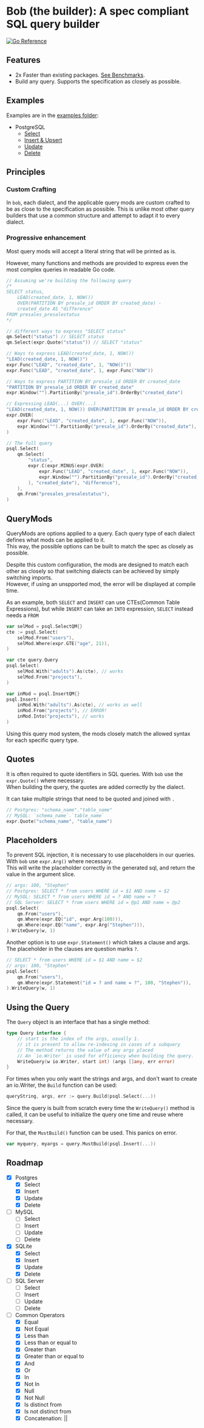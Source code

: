 # Bob (the builder): A spec compliant SQL query builder

[![Go Reference](https://pkg.go.dev/badge/github.com/stephenafamo/bob.svg)](https://pkg.go.dev/github.com/stephenafamo/bob)

## Features

* 2x Faster than existing packages. [See Benchmarks](https://github.com/stephenafamo/go-sql-builder-benchmarks).
* Build any query. Supports the specification as closely as possible.

## Examples

Examples are in the [examples folder](examples):

* PostgreSQL
  * [Select](examples/postgres_select.md)
  * [Insert & Upsert](examples/postgres_insert.md)
  * [Update](examples/postgres_update.md)
  * [Delete](examples/postgres_delete.md)

## Principles

### Custom Crafting

In `bob`, each dialect, and the applicable query mods are custom crafted
to be as close to the specification as possible.
This is unlike most other query builders that use a common structure and attempt to adapt it to every dialect.

### Progressive enhancement

Most query mods will accept a literal string that will be printed as is.

However, many functions and methods are provided to express even the most complex queries in readable Go code.

```go
// Assuming we're building the following query
/*
SELECT status,
    LEAD(created_date, 1, NOW())
    OVER(PARTITION BY presale_id ORDER BY created_date) -
    created_date AS "difference"
FROM presales_presalestatus
*/

// different ways to express "SELECT status"
qm.Select("status") // SELECT status
qm.Select(expr.Quote("status")) // SELECT "status"

// Ways to express LEAD(created_date, 1, NOW())
"LEAD(created_date, 1, NOW()")
expr.Func("LEAD", "created_date", 1, "NOW()"))
expr.Func("LEAD", "created_date", 1, expr.Func("NOW"))

// Ways to express PARTITION BY presale_id ORDER BY created_date
"PARTITION BY presale_id ORDER BY created_date"
expr.Window("").PartitionBy("presale_id").OrderBy("created_date")

// Expressing LEAD(...) OVER(...)
"LEAD(created_date, 1, NOW()) OVER(PARTITION BY presale_id ORDER BY created_date)"
expr.OVER(
    expr.Func("LEAD", "created_date", 1, expr.Func("NOW")),
    expr.Window("").PartitionBy("presale_id").OrderBy("created_date"),
)

// The full query
psql.Select(
    qm.Select(
        "status",
        expr.C(expr.MINUS(expr.OVER(
            expr.Func("LEAD", "created_date", 1, expr.Func("NOW")),
            expr.Window("").PartitionBy("presale_id").OrderBy("created_date"),
        ), "created_date"), "difference"),
    ),
    qm.From("presales_presalestatus"),
)
```

## QueryMods

QueryMods are options applied to a query. Each query type of each dialect defines what mods can be applied to it.  
This way, the possible options can be built to match the spec as closely as possible.

Despite this custom configuration, the mods are designed to match each other as closely
so that switching dialects can be achieved by simply switching imports.  
However, if using an unspported mod, the error will be displayed at compile time.

As an example, both `SELECT` and `INSERT` can use CTEs(Common Table Expressions), but while `INSERT` can take an `INTO` expression, `SELECT` instead needs a `FROM`

```go
var selMod = psql.SelectQM{}
cte := psql.Select(
    selMod.From("users"),
    selMod.Where(expr.GTE("age", 21)),
)

var cte query.Query
psql.Select(
    selMod.With("adults").As(cte), // works
    selMod.From("projects"),
)

var inMod = psql.InsertQM{}
psql.Insert(
    inMod.With("adults").As(cte), // works as well
    inMod.From("projects"), // ERROR!
    inMod.Into("projects"), // works
)
```

Using this query mod system, the mods closely match the allowed syntax for each specific query type.

## Quotes

It is often required to quote identifiers in SQL queries. With `bob`  use the `expr.Quote()` where necessary.  
When building the query, the quotes are added correctly by the dialect.

It can take multiple strings that need to be quoted and joined with `.`

```go
// Postgres: "schema_name"."table_name"
// MySQL: `schema_name`.`table_name`
expr.Quote("schema_name", "table_name")
```

## Placeholders

To prevent SQL injection, it is necessary to use placeholders in our queries. With `bob` use `expr.Arg()` where necessary.  
This will write the placeholder correctly in the generated sql, and return the value in the argument slice.

```go
// args: 100, "Stephen"
// Postgres: SELECT * from users WHERE id = $1 AND name = $2
// MySQL: SELECT * from users WHERE id = ? AND name = ?
// SQL Server: SELECT * from users WHERE id = @p1 AND name = @p2
psql.Select(
    qm.From("users"),
    qm.Where(expr.EQ("id", expr.Arg(100))),
    qm.Where(expr.EQ("name", expr.Arg("Stephen"))),
).WriteQuery(w, 1)
```

Another option is to use `expr.Statement()` which takes a clause and args. The placeholder in the clauses are question marks `?`.

```go
// SELECT * from users WHERE id = $1 AND name = $2
// args: 100, "Stephen"
psql.Select(
    qm.From("users"),
    qm.Where(expr.Statement("id = ? and name = ?", 100, "Stephen")),
).WriteQuery(w, 1)
```

## Using the Query

The `Query` object is an interface that has a single method:

```go
type Query interface {
    // start is the index of the args, usually 1.
    // it is present to allow re-indexing in cases of a subquery
    // The method returns the value of any args placed
    // An `io.Writer` is used for efficiency when building the query.
    WriteQuery(w io.Writer, start int) (args []any, err error)
}
```

For times when you only want the strings and args,
and don't want to create an io.Writer, the `Build` function can be used:

```go
queryString, args, err := query.Build(psql.Select(...))
```

Since the query is built from scratch every time the `WriteQuery()` method is called,
it can be useful to initialize the query one time and reuse where necessary.

For that, the `MustBuild()` function can be used. This panics on error.

```go
var myquery, myargs = query.MustBuild(psql.Insert(...))
```

## Roadmap

* [x] Postgres
  * [x] Select
  * [x] Insert
  * [x] Update
  * [x] Delete
* [ ] MySQL
  * [ ] Select
  * [ ] Insert
  * [ ] Update
  * [ ] Delete
* [x] SQLite
  * [x] Select
  * [x] Insert
  * [x] Update
  * [x] Delete
* [ ] SQL Server
  * [ ] Select
  * [ ] Insert
  * [ ] Update
  * [ ] Delete
* [ ] Common Operators
  * [x] Equal
  * [x] Not Equal
  * [x] Less than
  * [x] Less than or equal to
  * [x] Greater than
  * [x] Greater than or equal to
  * [x] And
  * [x] Or
  * [x] In
  * [x] Not In
  * [x] Null
  * [x] Not Null
  * [x] Is distinct from
  * [x] Is not distinct from
  * [x] Concatenation: ||
